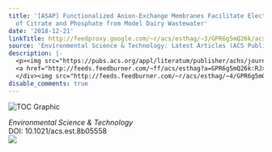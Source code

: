```yaml
---
title: '[ASAP] Functionalized Anion-Exchange Membranes Facilitate Electrodialysis
  of Citrate and Phosphate from Model Dairy Wastewater'
date: '2018-12-21'
linkTitle: http://feedproxy.google.com/~r/acs/esthag/~3/GPR6g5mQ26k/acs.est.8b05558
source: 'Environmental Science & Technology: Latest Articles (ACS Publications)'
description: |-
  <p><img src="https://pubs.acs.org/appl/literatum/publisher/achs/journals/content/esthag/0/esthag.ahead-of-print/acs.est.8b05558/20181220/images/medium/es-2018-05558g_0005.gif" alt="TOC Graphic"/></p><div><cite>Environmental Science & Technology</cite></div><div>DOI: 10.1021/acs.est.8b05558</div><div class="feedflare">
  <a href="http://feeds.feedburner.com/~ff/acs/esthag?a=GPR6g5mQ26k:RJxoWHijVLE:yIl2AUoC8zA"><img src="http://feeds.feedburner.com/~ff/acs/esthag?d=yIl2AUoC8zA" border="0"></img></a>
  </div><img src="http://feeds.feedburner.com/~r/acs/esthag/~4/GPR6g5mQ26k" height="1" width="1" ...
disable_comments: true
---
```

<p><img src="https://pubs.acs.org/appl/literatum/publisher/achs/journals/content/esthag/0/esthag.ahead-of-print/acs.est.8b05558/20181220/images/medium/es-2018-05558g_0005.gif" alt="TOC Graphic"/></p><div><cite>Environmental Science & Technology</cite></div><div>DOI: 10.1021/acs.est.8b05558</div><div class="feedflare">
<a href="http://feeds.feedburner.com/~ff/acs/esthag?a=GPR6g5mQ26k:RJxoWHijVLE:yIl2AUoC8zA"><img src="http://feeds.feedburner.com/~ff/acs/esthag?d=yIl2AUoC8zA" border="0"></img></a>
</div><img src="http://feeds.feedburner.com/~r/acs/esthag/~4/GPR6g5mQ26k" height="1" width="1" ...